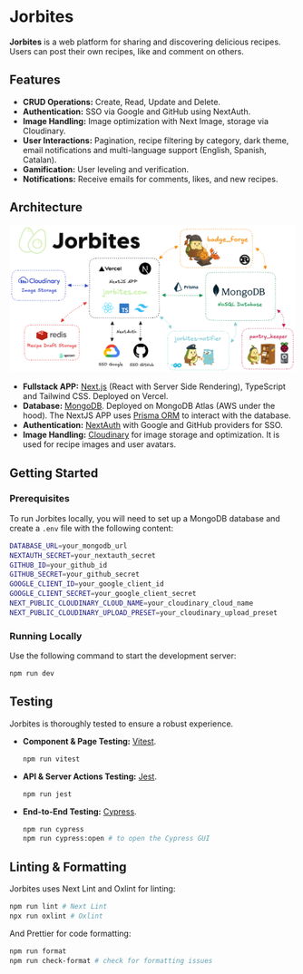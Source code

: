 # Jorbites

**Jorbites** is a web platform for sharing and discovering delicious recipes. Users can post their own recipes, like and comment on others.

## Features
- **CRUD Operations:** Create, Read, Update and Delete.
- **Authentication:** SSO via Google and GitHub using NextAuth.
- **Image Handling:** Image optimization with Next Image, storage via Cloudinary.
- **User Interactions:** Pagination, recipe filtering by category, dark theme, email notifications and multi-language support (English, Spanish, Catalan).
- **Gamification:** User leveling and verification.
- **Notifications:** Receive emails for comments, likes, and new recipes.

## Architecture

![architecture](/docs/architecture/architecture.png)

- **Fullstack APP:** [Next.js](https://nextjs.org/) (React with Server Side Rendering), TypeScript and Tailwind CSS. Deployed on Vercel.
- **Database:** [MongoDB](https://www.mongodb.com/). Deployed on MongoDB Atlas (AWS under the hood). The NextJS APP uses [Prisma ORM](https://www.prisma.io/) to interact with the database.
- **Authentication:** [NextAuth](https://next-auth.js.org/) with Google and GitHub providers for SSO.
- **Image Handling:** [Cloudinary](https://cloudinary.com/) for image storage and optimization. It is used for recipe images and user avatars.

## Getting Started

### Prerequisites

To run Jorbites locally, you will need to set up a MongoDB database and create a `.env` file with the following content:

```bash
DATABASE_URL=your_mongodb_url
NEXTAUTH_SECRET=your_nextauth_secret
GITHUB_ID=your_github_id
GITHUB_SECRET=your_github_secret
GOOGLE_CLIENT_ID=your_google_client_id
GOOGLE_CLIENT_SECRET=your_google_client_secret
NEXT_PUBLIC_CLOUDINARY_CLOUD_NAME=your_cloudinary_cloud_name
NEXT_PUBLIC_CLOUDINARY_UPLOAD_PRESET=your_cloudinary_upload_preset
```

### Running Locally
Use the following command to start the development server:
```bash
npm run dev
```

## Testing

Jorbites is thoroughly tested to ensure a robust experience.

- **Component & Page Testing:** [Vitest](https://vitest.dev/).

    ```bash
    npm run vitest
    ```
- **API & Server Actions Testing:** [Jest](https://jestjs.io/).

    ```bash
    npm run jest
    ```
- **End-to-End Testing:** [Cypress](https://www.cypress.io/).

    ```bash
    npm run cypress
    npm run cypress:open # to open the Cypress GUI
    ```

## Linting & Formatting

Jorbites uses Next Lint and Oxlint for linting:
```bash
npm run lint # Next Lint
npx run oxlint # Oxlint
```

And Prettier for code formatting:
```bash
npm run format
npm run check-format # check for formatting issues
```
